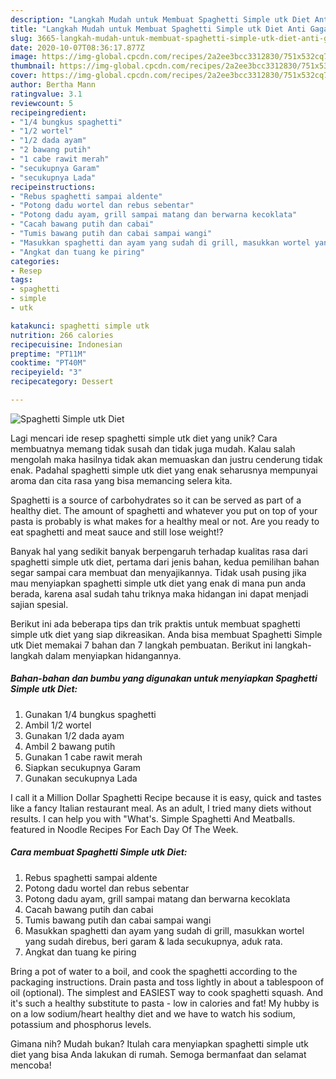 ```yaml
---
description: "Langkah Mudah untuk Membuat Spaghetti Simple utk Diet Anti Gagal"
title: "Langkah Mudah untuk Membuat Spaghetti Simple utk Diet Anti Gagal"
slug: 3665-langkah-mudah-untuk-membuat-spaghetti-simple-utk-diet-anti-gagal
date: 2020-10-07T08:36:17.877Z
image: https://img-global.cpcdn.com/recipes/2a2ee3bcc3312830/751x532cq70/spaghetti-simple-utk-diet-foto-resep-utama.jpg
thumbnail: https://img-global.cpcdn.com/recipes/2a2ee3bcc3312830/751x532cq70/spaghetti-simple-utk-diet-foto-resep-utama.jpg
cover: https://img-global.cpcdn.com/recipes/2a2ee3bcc3312830/751x532cq70/spaghetti-simple-utk-diet-foto-resep-utama.jpg
author: Bertha Mann
ratingvalue: 3.1
reviewcount: 5
recipeingredient:
- "1/4 bungkus spaghetti"
- "1/2 wortel"
- "1/2 dada ayam"
- "2 bawang putih"
- "1 cabe rawit merah"
- "secukupnya Garam"
- "secukupnya Lada"
recipeinstructions:
- "Rebus spaghetti sampai aldente"
- "Potong dadu wortel dan rebus sebentar"
- "Potong dadu ayam, grill sampai matang dan berwarna kecoklata"
- "Cacah bawang putih dan cabai"
- "Tumis bawang putih dan cabai sampai wangi"
- "Masukkan spaghetti dan ayam yang sudah di grill, masukkan wortel yang sudah direbus, beri garam &amp; lada secukupnya, aduk rata."
- "Angkat dan tuang ke piring"
categories:
- Resep
tags:
- spaghetti
- simple
- utk

katakunci: spaghetti simple utk 
nutrition: 266 calories
recipecuisine: Indonesian
preptime: "PT11M"
cooktime: "PT40M"
recipeyield: "3"
recipecategory: Dessert

---
```



![Spaghetti Simple utk Diet](https://img-global.cpcdn.com/recipes/2a2ee3bcc3312830/751x532cq70/spaghetti-simple-utk-diet-foto-resep-utama.jpg)

Lagi mencari ide resep spaghetti simple utk diet yang unik? Cara membuatnya memang tidak susah dan tidak juga mudah. Kalau salah mengolah maka hasilnya tidak akan memuaskan dan justru cenderung tidak enak. Padahal spaghetti simple utk diet yang enak seharusnya mempunyai aroma dan cita rasa yang bisa memancing selera kita.

Spaghetti is a source of carbohydrates so it can be served as part of a healthy diet. The amount of spaghetti and whatever you put on top of your pasta is probably is what makes for a healthy meal or not. Are you ready to eat spaghetti and meat sauce and still lose weight!?

Banyak hal yang sedikit banyak berpengaruh terhadap kualitas rasa dari spaghetti simple utk diet, pertama dari jenis bahan, kedua pemilihan bahan segar sampai cara membuat dan menyajikannya. Tidak usah pusing jika mau menyiapkan spaghetti simple utk diet yang enak di mana pun anda berada, karena asal sudah tahu triknya maka hidangan ini dapat menjadi sajian spesial.


Berikut ini ada beberapa tips dan trik praktis untuk membuat spaghetti simple utk diet yang siap dikreasikan. Anda bisa membuat Spaghetti Simple utk Diet memakai 7 bahan dan 7 langkah pembuatan. Berikut ini langkah-langkah dalam menyiapkan hidangannya.

<!--inarticleads1-->

##### Bahan-bahan dan bumbu yang digunakan untuk menyiapkan Spaghetti Simple utk Diet:

1. Gunakan 1/4 bungkus spaghetti
1. Ambil 1/2 wortel
1. Gunakan 1/2 dada ayam
1. Ambil 2 bawang putih
1. Gunakan 1 cabe rawit merah
1. Siapkan secukupnya Garam
1. Gunakan secukupnya Lada


I call it a Million Dollar Spaghetti Recipe because it is easy, quick and tastes like a fancy Italian restaurant meal. As an adult, I tried many diets without results. I can help you with &#34;What&#39;s. Simple Spaghetti And Meatballs. featured in Noodle Recipes For Each Day Of The Week. 

<!--inarticleads2-->

##### Cara membuat Spaghetti Simple utk Diet:

1. Rebus spaghetti sampai aldente
1. Potong dadu wortel dan rebus sebentar
1. Potong dadu ayam, grill sampai matang dan berwarna kecoklata
1. Cacah bawang putih dan cabai
1. Tumis bawang putih dan cabai sampai wangi
1. Masukkan spaghetti dan ayam yang sudah di grill, masukkan wortel yang sudah direbus, beri garam &amp; lada secukupnya, aduk rata.
1. Angkat dan tuang ke piring


Bring a pot of water to a boil, and cook the spaghetti according to the packaging instructions. Drain pasta and toss lightly in about a tablespoon of oil (optional). The simplest and EASIEST way to cook spaghetti squash. And it&#39;s such a healthy substitute to pasta - low in calories and fat! My hubby is on a low sodium/heart healthy diet and we have to watch his sodium, potassium and phosphorus levels. 

Gimana nih? Mudah bukan? Itulah cara menyiapkan spaghetti simple utk diet yang bisa Anda lakukan di rumah. Semoga bermanfaat dan selamat mencoba!
